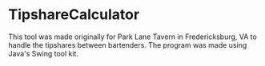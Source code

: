 # TipshareCalculator
This tool was made originally for Park Lane Tavern in Fredericksburg, VA to handle the tipshares between bartenders. The program was made using Java's Swing tool kit.
